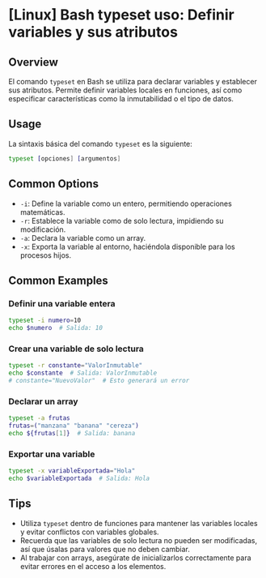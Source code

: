 # [Linux] Bash typeset uso: Definir variables y sus atributos

## Overview
El comando `typeset` en Bash se utiliza para declarar variables y establecer sus atributos. Permite definir variables locales en funciones, así como especificar características como la inmutabilidad o el tipo de datos.

## Usage
La sintaxis básica del comando `typeset` es la siguiente:

```bash
typeset [opciones] [argumentos]
```

## Common Options
- `-i`: Define la variable como un entero, permitiendo operaciones matemáticas.
- `-r`: Establece la variable como de solo lectura, impidiendo su modificación.
- `-a`: Declara la variable como un array.
- `-x`: Exporta la variable al entorno, haciéndola disponible para los procesos hijos.

## Common Examples

### Definir una variable entera
```bash
typeset -i numero=10
echo $numero  # Salida: 10
```

### Crear una variable de solo lectura
```bash
typeset -r constante="ValorInmutable"
echo $constante  # Salida: ValorInmutable
# constante="NuevoValor"  # Esto generará un error
```

### Declarar un array
```bash
typeset -a frutas
frutas=("manzana" "banana" "cereza")
echo ${frutas[1]}  # Salida: banana
```

### Exportar una variable
```bash
typeset -x variableExportada="Hola"
echo $variableExportada  # Salida: Hola
```

## Tips
- Utiliza `typeset` dentro de funciones para mantener las variables locales y evitar conflictos con variables globales.
- Recuerda que las variables de solo lectura no pueden ser modificadas, así que úsalas para valores que no deben cambiar.
- Al trabajar con arrays, asegúrate de inicializarlos correctamente para evitar errores en el acceso a los elementos.